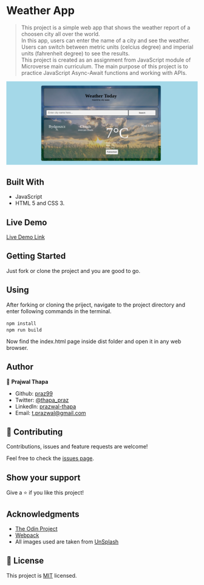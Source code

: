 # Weather App
> This project is a simple web app that shows the weather report of a choosen city all over the world.  
> In this app, users can enter the name of a city and see the weather. Users can switch between metric units (celcius degree) and imperial units (fahrenheit degree) to see the results.  
> This project is created as an assignment from JavaScript module of Microverse main curriculum. The main purpose of this project is to practice JavaScript Async-Await functions and working with APIs.

![screenshot](src/img/weather-app.png)

## Built With
- JavaScript
- HTML 5 and CSS 3.

## Live Demo

[Live Demo Link](https://raw.githack.com/praz99/JS-Weather-app/feature/weather-app/dist/index.html)

## Getting Started

Just fork or clone the project and you are good to go.

## Using

After forking or cloning the priject, navigate to the project directory and enter following commands in the terminal.

```npm install```  
```npm run build```

Now find the index.html page inside dist folder and open it in any web browser.

## Author

👤 **Prajwal Thapa**

- Github: [praz99](https://github.com/praz99)
- Twitter: [@thapa_praz](https://twitter.com/thapa_praz)
- LinkedIn: [prazwal-thapa](https://linkedin.com/in/prazwal-thapa)
- Email: t.prazwal@gmail.com

## 🤝 Contributing

Contributions, issues and feature requests are welcome!

Feel free to check the [issues page](issues/).

## Show your support

Give a ⭐️ if you like this project!

## Acknowledgments

- [The Odin Project](https://www.theodinproject.com/courses/javascript/lessons/weather-app)
- [Webpack](https://webpack.js.org/)
- All images used are taken from [UnSplash](https://unsplash.com/)

## 📝 License

This project is [MIT](./LICENSE) licensed.